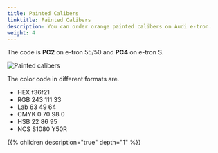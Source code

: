 ```yaml
---
title: Painted Calibers
linktitle: Painted Calibers
description: You can order orange painted calibers on Audi e-tron. 
weight: 4
---
```


The code is **PC2** on e-tron 55/50 and **PC4** on e-tron S.

![Painted calibers](paintedcalibers.png "Painted Calibers on e-tron S")

The color code in different formats are.

- HEX f36f21
- RGB 243 111 33
- Lab 63 49 64
- CMYK 0 70 98 0
- HSB 22 86 95
- NCS S1080 Y50R

{{% children description="true" depth="1" %}}
